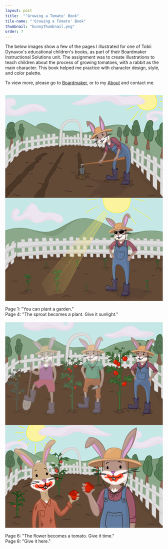 ```yaml
---
layout: post
title:  "'Growing a Tomato' Book"
tile-name: "'Growing a Tomato' Book"
thumbnail: "bunnyThumbnail.png"
order: 7
---
```


The below images show a few of the pages I illustrated for one of Tobii Dynavox's educational children's books, as part of their Boardmaker Instructional Solutions unit. The assignment was to create illustrations to teach children about the process of growing tomatoes, with a rabbit as the main character. This book helped me practice with character design, style, and color palette.

To view more, please go to <a href="http://www.boardmakeronline.com/">Boardmaker</a>, or to my <a href="http://dianaconnolly.me/about.html">About</a> and contact me.

<br>

<div class="row">

  <div class="small-12 medium-6 large-6 columns">
    <img src="/img/bunny/1.jpg" alt="Hero Image">
  </div>

  <div class="small-12 medium-6 large-6 columns">
    <img src="/img/bunny/4.jpg" alt="Hero Image">
  </div>
  
</div>

<br>

<div class="row">

  <div class="small-12 medium-6 large-6 columns">
    Page 1: "You can plant a garden."
  </div>

  <div class="small-12 medium-6 large-6 columns">
    Page 4: "The sprout becomes a plant. Give it sunlight."
  </div>
  
</div>

<br>

<div class="row">

  <div class="small-12 medium-6 large-6 columns">
    <img src="/img/bunny/6.jpg" alt="Hero Image">
  </div>
  
  <div class="small-12 medium-6 large-6 columns">
    <img src="/img/bunny/8.jpg" alt="Hero Image">
  </div>
  
</div>

<br>

<div class="row">

  <div class="small-12 medium-6 large-6 columns">
    Page 6: "The flower becomes a tomato. Give it time."
  </div>

  <div class="small-12 medium-6 large-6 columns">
    Page 8: "Give it here."
  </div>
  
</div>

<br>
<br>

